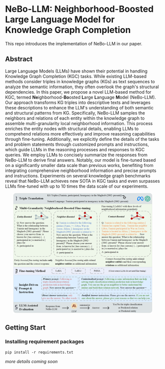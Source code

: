 # NeBo-LLM: Neighborhood-Boosted Large Language Model for Knowledge Graph Completion

This repo introduces the implementation of NeBo-LLM in our paper.

## Abstract
Large Language Models (LLMs) have shown their potential in handling Knowledge Graph Completion (KGC) tasks.
While existing LLM-based methods consider triples in knowledge graphs (KGs) as text sequences to analyze the semantic information, they often overlook the graph's structural dependencies. 
In this paper, we propose a novel LLM-based method for KGC, termed **Ne**ighborhood-**Bo**osted **L**arge **L**anguage **M**odel (NeBo-LLM). Our approach transforms KG triples into descriptive texts and leverages these descriptions to enhance the LLM's understanding of both semantic and structural patterns from KG. 
Specifically, NeBo-LLM samples the neighbors and relations of each entity within the knowledge graph to assemble multi-granularity local neighborhood information. This process enriches the entity nodes with structural details, enabling LLMs to comprehend relations more effectively and improve reasoning capabilities through fine-tuning. 
Additionally, we explicitly define the details of the tasks and problem statements through customized prompts and instructions, which guide LLMs in the reasoning processes and responses to KGC queries.
We employ LLMs to concisely summarize the responses from NeBo-LLM to derive final answers. 
Notably, our model is fine-tuned based on a significantly smaller data scale than previous works, benefiting from integrating comprehensive neighborhood information and precise prompts and instructions. 
Experiments on several knowledge graph benchmarks reveal that NeBo-LLM achieves new SOTA in KGC tasks and even surpasses LLMs fine-tuned with up to 10 times the data scale of our experiments. 

<div align="center">
<img src="fig/overall_fig3.png" width="90%">
</div>



## Getting Start

### Installing requirement packages

```shell
pip install -r requirements.txt
```


*more details coming soon*
